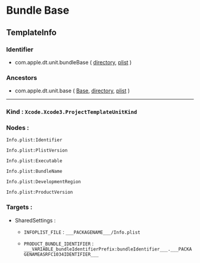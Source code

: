 # Bundle Base

## TemplateInfo

### Identifier

- com.apple.dt.unit.bundleBase ( [directory](/Applications/Xcode.app/Contents/Developer/Library/Xcode/Templates/Project%20Templates/Base/Bundle%20Base.xctemplate), [plist](/Applications/Xcode.app/Contents/Developer/Library/Xcode/Templates/Project%20Templates/Base/Bundle%20Base.xctemplate/TemplateInfo.plist) )

### Ancestors

- com.apple.dt.unit.base ( [Base](Base.md), [directory](/Applications/Xcode.app/Contents/Developer/Library/Xcode/Templates/Project%20Templates/Base/Base.xctemplate), [plist](/Applications/Xcode.app/Contents/Developer/Library/Xcode/Templates/Project%20Templates/Base/Base.xctemplate/TemplateInfo.plist) )

---

### Kind : `Xcode.Xcode3.ProjectTemplateUnitKind`

### Nodes : 

`Info.plist:Identifier`

`Info.plist:PlistVersion`

`Info.plist:Executable`

`Info.plist:BundleName`

`Info.plist:DevelopmentRegion`

`Info.plist:ProductVersion`

### Targets : 

- SharedSettings : 

	- `INFOPLIST_FILE` : `___PACKAGENAME___/Info.plist`

	- `PRODUCT_BUNDLE_IDENTIFIER` : `___VARIABLE_bundleIdentifierPrefix:bundleIdentifier___.___PACKAGENAMEASRFC1034IDENTIFIER___`
